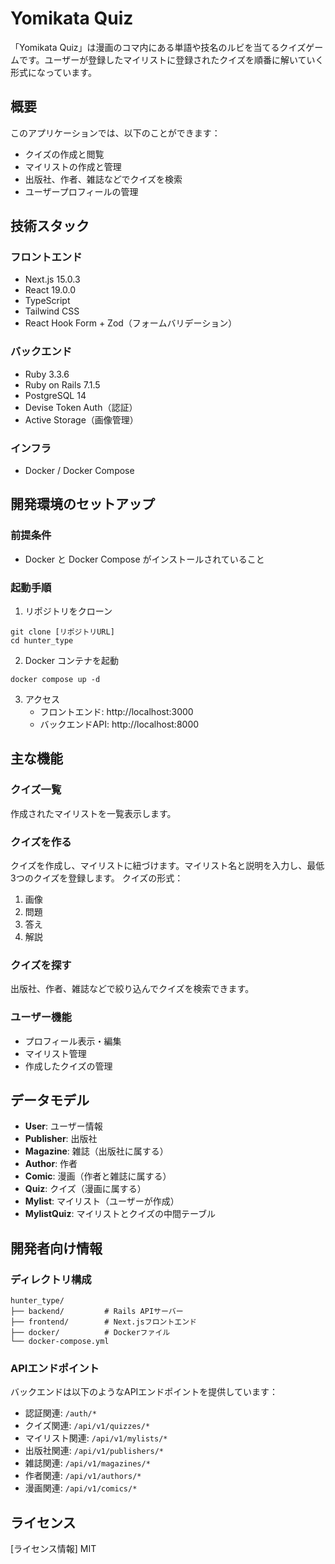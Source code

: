 # Yomikata Quiz

「Yomikata Quiz」は漫画のコマ内にある単語や技名のルビを当てるクイズゲームです。ユーザーが登録したマイリストに登録されたクイズを順番に解いていく形式になっています。

## 概要

このアプリケーションでは、以下のことができます：

- クイズの作成と閲覧
- マイリストの作成と管理
- 出版社、作者、雑誌などでクイズを検索
- ユーザープロフィールの管理

## 技術スタック

### フロントエンド
- Next.js 15.0.3
- React 19.0.0
- TypeScript
- Tailwind CSS
- React Hook Form + Zod（フォームバリデーション）

### バックエンド
- Ruby 3.3.6
- Ruby on Rails 7.1.5
- PostgreSQL 14
- Devise Token Auth（認証）
- Active Storage（画像管理）

### インフラ
- Docker / Docker Compose

## 開発環境のセットアップ

### 前提条件
- Docker と Docker Compose がインストールされていること

### 起動手順

1. リポジトリをクローン
```
git clone [リポジトリURL]
cd hunter_type
```

2. Docker コンテナを起動
```
docker compose up -d
```

3. アクセス
   - フロントエンド: http://localhost:3000
   - バックエンドAPI: http://localhost:8000

## 主な機能

### クイズ一覧
作成されたマイリストを一覧表示します。

### クイズを作る
クイズを作成し、マイリストに紐づけます。マイリスト名と説明を入力し、最低3つのクイズを登録します。
クイズの形式：
1. 画像
2. 問題
3. 答え
4. 解説

### クイズを探す
出版社、作者、雑誌などで絞り込んでクイズを検索できます。

### ユーザー機能
- プロフィール表示・編集
- マイリスト管理
- 作成したクイズの管理

## データモデル

- **User**: ユーザー情報
- **Publisher**: 出版社
- **Magazine**: 雑誌（出版社に属する）
- **Author**: 作者
- **Comic**: 漫画（作者と雑誌に属する）
- **Quiz**: クイズ（漫画に属する）
- **Mylist**: マイリスト（ユーザーが作成）
- **MylistQuiz**: マイリストとクイズの中間テーブル

## 開発者向け情報

### ディレクトリ構成

```
hunter_type/
├── backend/         # Rails APIサーバー
├── frontend/        # Next.jsフロントエンド
├── docker/          # Dockerファイル
└── docker-compose.yml
```

### APIエンドポイント

バックエンドは以下のようなAPIエンドポイントを提供しています：

- 認証関連: `/auth/*`
- クイズ関連: `/api/v1/quizzes/*`
- マイリスト関連: `/api/v1/mylists/*`
- 出版社関連: `/api/v1/publishers/*`
- 雑誌関連: `/api/v1/magazines/*`
- 作者関連: `/api/v1/authors/*`
- 漫画関連: `/api/v1/comics/*`

## ライセンス

[ライセンス情報]
MIT